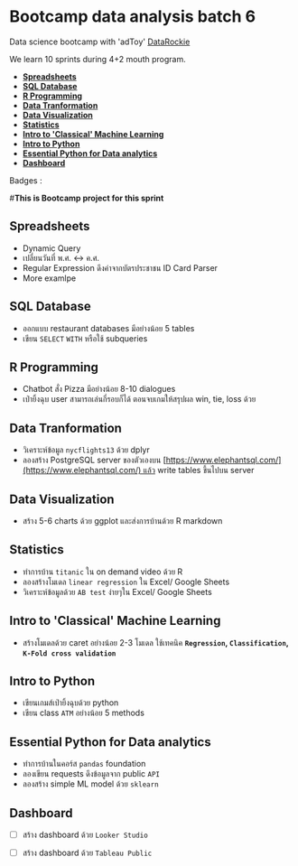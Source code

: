 # Bootcamp data analysis batch 6

Data science bootcamp with 'adToy' [DataRockie](https://datarockie.com/)

We learn 10 sprints during 4+2 mouth program.

- **[Spreadsheets](https://github.com/hazymist17/bootcamp_data_analysis_projects/blob/main/README.md#spreadsheets)**
- **[SQL Database](https://github.com/hazymist17/bootcamp_data_analysis_projects/blob/main/README.md#spreadsheets)**
- **[R Programming](https://github.com/hazymist17/bootcamp_data_analysis_projects/blob/main/README.md#spreadsheets)**
- **[Data Tranformation](https://github.com/hazymist17/bootcamp_data_analysis_projects/blob/main/README.md#spreadsheets)**
- **[Data Visualization](https://github.com/hazymist17/bootcamp_data_analysis_projects/blob/main/README.md#spreadsheets)**
- **[Statistics](https://github.com/hazymist17/bootcamp_data_analysis_projects/blob/main/README.md#spreadsheets)**
- **[Intro to 'Classical' Machine Learning](https://github.com/hazymist17/bootcamp_data_analysis_projects/blob/main/README.md#spreadsheets)**
- **[Intro to Python](https://github.com/hazymist17/bootcamp_data_analysis_projects/blob/main/README.md#spreadsheets)**
- **[Essential Python for Data analytics](https://github.com/hazymist17/bootcamp_data_analysis_projects/blob/main/README.md#spreadsheets)**
- **[Dashboard](https://github.com/hazymist17/bootcamp_data_analysis_projects/blob/main/README.md#spreadsheets)**

Badges : 

#**This is Bootcamp project for this sprint**
## Spreadsheets
- Dynamic Query
- เปลี่ยนวันที่ พ.ศ. <-> ค.ศ.
- Regular Expression ดึงค่าจากบัตรประชาชน ID Card Parser
- More examlpe

## SQL Database
- ออกแบบ restaurant databases มีอย่างน้อย 5 tables
- เขียน `SELECT` `WITH` หรือใช้ subqueries

## R Programming
- Chatbot สั่ง Pizza มีอย่างน้อย 8-10 dialogues
- เป่ายิ้งฉุบ user สามารถเล่นกี่รอบก็ได้ ตอนจบเกมให้สรุปผล win, tie, loss ด้วย

## Data Tranformation
- วิเคราะห์ข้อมูล `nycflights13` ด้วย dplyr
- ลองสร้าง PostgreSQL server ของตัวเองบน [https://www.elephantsql.com/](https://www.elephantsql.com/) แล้ว write tables ขึ้นไปบน server

## Data Visualization
- สร้าง 5-6 charts ด้วย ggplot และส่งการบ้านด้วย R markdown

## Statistics
- ทำการบ้าน `titanic` ใน on demand video ด้วย R
- ลองสร้างโมเดล `linear regression` ใน Excel/ Google Sheets
- วิเคราะห์ข้อมูลด้วย `AB test` ง่ายๆใน Excel/ Google Sheets

## Intro to 'Classical' Machine Learning
- สร้างโมเดลด้วย caret อย่างน้อย 2-3 โมเดล ใช้เทคนิค **`Regression`, `Classification`, `K-Fold cross validation`**

## Intro to Python
- เขียนเกมส์เป่ายิ้งฉุบด้วย python
- เขียน class `ATM` อย่างน้อย 5 methods

## Essential Python for Data analytics
- ทำการบ้านในคอร์ส `pandas` foundation
- ลองเขียน requests ดึงข้อมูลจาก public `API`
- ลองสร้าง simple ML model ด้วย `sklearn`

## Dashboard
- [ ]  สร้าง dashboard ด้วย `Looker Studio`
- [ ]  สร้าง dashboard ด้วย `Tableau Public`

